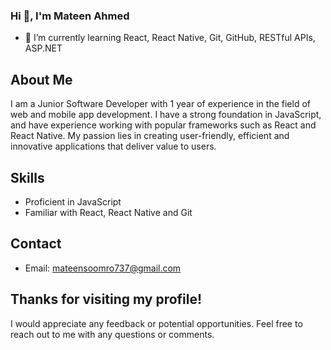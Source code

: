 ### Hi 👋, I'm Mateen Ahmed

<!--
**MateenAhmed737/MateenAhmed737** is a ✨ _special_ ✨ repository because its `README.md` (this file) appears on your GitHub profile.

Here are some ideas to get you started:

- 🔭 I’m currently working on ...
- 🌱 I’m currently learning React, React Native, Git, GitHub, RESTful APIs, ASP.NET
- 👯 I’m looking to collaborate on ...
- 🤔 I’m looking for help with ...
- 💬 Ask me about ...
- 📫 How to reach me: ...
- 😄 Pronouns: ...
- ⚡ Fun fact: ...
-->
- 🌱 I’m currently learning React, React Native, Git, GitHub, RESTful APIs, ASP.NET

## About Me
I am a Junior Software Developer with 1 year of experience in the field of web and mobile app development. I have a strong foundation in JavaScript, and have experience working with popular frameworks such as React and React Native. My passion lies in creating user-friendly, efficient and innovative applications that deliver value to users.

## Skills
- Proficient in JavaScript
- Familiar with React, React Native and Git

## Contact
- Email: mateensoomro737@gmail.com

## Thanks for visiting my profile!
I would appreciate any feedback or potential opportunities. Feel free to reach out to me with any questions or comments.
